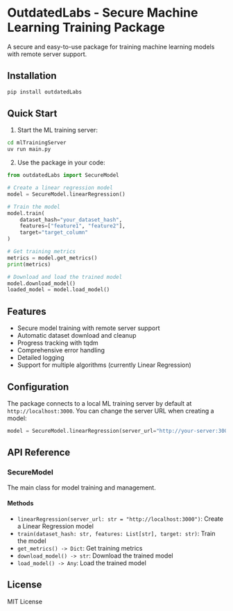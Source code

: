# OutdatedLabs - Secure Machine Learning Training Package

A secure and easy-to-use package for training machine learning models with remote server support.

## Installation

```bash
pip install outdatedLabs
```

## Quick Start

1. Start the ML training server:
```bash
cd mlTrainingServer
uv run main.py
```

2. Use the package in your code:
```python
from outdatedLabs import SecureModel

# Create a linear regression model
model = SecureModel.linearRegression()

# Train the model
model.train(
    dataset_hash="your_dataset_hash",
    features=["feature1", "feature2"],
    target="target_column"
)

# Get training metrics
metrics = model.get_metrics()
print(metrics)

# Download and load the trained model
model.download_model()
loaded_model = model.load_model()
```

## Features

- Secure model training with remote server support
- Automatic dataset download and cleanup
- Progress tracking with tqdm
- Comprehensive error handling
- Detailed logging
- Support for multiple algorithms (currently Linear Regression)

## Configuration

The package connects to a local ML training server by default at `http://localhost:3000`. You can change the server URL when creating a model:

```python
model = SecureModel.linearRegression(server_url="http://your-server:3000")
```

## API Reference

### SecureModel

The main class for model training and management.

#### Methods

- `linearRegression(server_url: str = "http://localhost:3000")`: Create a Linear Regression model
- `train(dataset_hash: str, features: List[str], target: str)`: Train the model
- `get_metrics() -> Dict`: Get training metrics
- `download_model() -> str`: Download the trained model
- `load_model() -> Any`: Load the trained model

## License

MIT License 